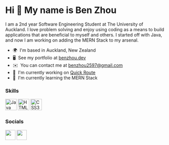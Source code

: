 Hi 👋 My name is Ben Zhou
=========================

I am a 2nd year Software Engineering Student at The University of Auckland. I love problem solving and enjoy using coding as a means to build applications that are beneficial to myself and others. I started off with Java, and now I am working on adding the MERN Stack to my arsenal.

* 🌍  I'm based in Auckland, New Zealand
* 🖥️  See my portfolio at [benzhou.dev](http://benzhou.dev/)
* ✉️  You can contact me at [benzhou2597@gmail.com](mailto:benzhou2597@gmail.com)
* 🚀  I'm currently working on [Quick Route](http://app.benzhou.dev/quickroute)
* 🧠  I'm currently learning the MERN Stack

### Skills

<p align="left">
<a href="https://www.oracle.com/java/" target="_blank" rel="noreferrer"><img src="https://raw.githubusercontent.com/danielcranney/readme-generator/main/public/icons/skills/java-colored.svg" width="36" height="36" alt="Java" /></a>
<a href="https://developer.mozilla.org/en-US/docs/Glossary/HTML5" target="_blank" rel="noreferrer"><img src="https://raw.githubusercontent.com/danielcranney/readme-generator/main/public/icons/skills/html5-colored.svg" width="36" height="36" alt="HTML5" /></a>
<a href="https://www.w3.org/TR/CSS/#css" target="_blank" rel="noreferrer"><img src="https://raw.githubusercontent.com/danielcranney/readme-generator/main/public/icons/skills/css3-colored.svg" width="36" height="36" alt="CSS3" /></a>
</p>


### Socials

<p align="left"> <a href="https://www.github.com/biz3e" target="_blank" rel="noreferrer"><img src="https://raw.githubusercontent.com/danielcranney/readme-generator/main/public/icons/socials/github-dark.svg" width="32" height="32" /></a> <a href="https://www.linkedin.com/in/benzhou257/" target="_blank" rel="noreferrer"><img src="https://raw.githubusercontent.com/danielcranney/readme-generator/main/public/icons/socials/linkedin.svg" width="32" height="32" /></a></p>
